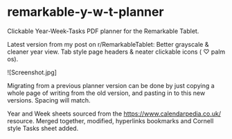 # remarkable-y-w-t-planner
Clickable Year-Week-Tasks PDF planner for the Remarkable Tablet. 

Latest version from my post on r/RemarkableTablet:  Better grayscale & cleaner year view. Tab style page headers & neater clickable icons ( ♡ palm os).   

![Screenshot.jpg]

Migrating from a previous planner version can be done by just copying a whole page of writing from the old version, and pasting in to this new versions. Spacing will match.

Year and Week sheets sourced from the https://www.calendarpedia.co.uk/ resource.  Merged together, modified, hyperlinks bookmarks and Cornell style Tasks sheet added.

